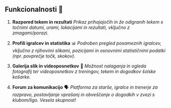 ## Funkcionalnosti 🏀

1. **Razpored tekem in rezultati**
   _Prikaz prihajajočih in že odigranih tekem s točnimi datumi, urami, lokacijami in rezultati, vključno z zmagami/porazi._

2. **Profili igralcev in statistika** 📊
   _Podroben pregled posameznih igralcev, vključno z njihovimi slikami, pozicijami in osnovnimi statističnimi podatki (npr. povprečje točk, skokov)._

3. **Galerija slik in videoposnetkov** 📸
   _Možnost nalaganja in ogleda fotografij ter videoposnetkov z treningov, tekem in dogodkov šolske košarke._

4. **Forum za komunikacijo** 🗣️
   _Platforma za starše, igralce in trenerje za razpravo, postavljanje vprašanj in obveščanje o dogodkih v zvezi s klubom/ligo. Vesela skupnost!_

